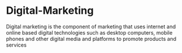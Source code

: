 # Digital-Marketing
Digital marketing is the component of marketing that uses internet and online based digital technologies such as desktop computers, mobile phones and other digital media and platforms to promote products and services
